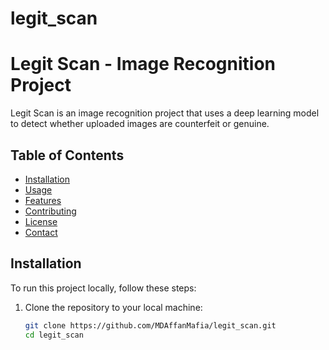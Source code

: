 # legit_scan
# Legit Scan - Image Recognition Project

Legit Scan is an image recognition project that uses a deep learning model to detect whether uploaded images are counterfeit or genuine.

## Table of Contents

- [Installation](#installation)
- [Usage](#usage)
- [Features](#features)
- [Contributing](#contributing)
- [License](#license)
- [Contact](#contact)

## Installation

To run this project locally, follow these steps:

1. Clone the repository to your local machine:

   ```bash
   git clone https://github.com/MDAffanMafia/legit_scan.git
   cd legit_scan

